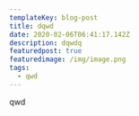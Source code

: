 ```yaml
---
templateKey: blog-post
title: dqwd
date: 2020-02-06T06:41:17.142Z
description: dqwdq
featuredpost: true
featuredimage: /img/image.png
tags:
  - qwd
---
```

qwd
